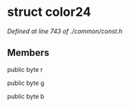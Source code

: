 # struct color24

*Defined at line 743 of ./common/const.h*

## Members

public byte r

public byte g

public byte b



